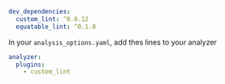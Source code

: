 ```yaml
dev_dependencies:
  custom_lint: ^0.0.12
  equatable_lint: ^0.1.0
```

In your `analysis_options.yaml`, add thes lines to your analyzer

```yaml
analyzer:
  plugins:
    - custom_lint
```

